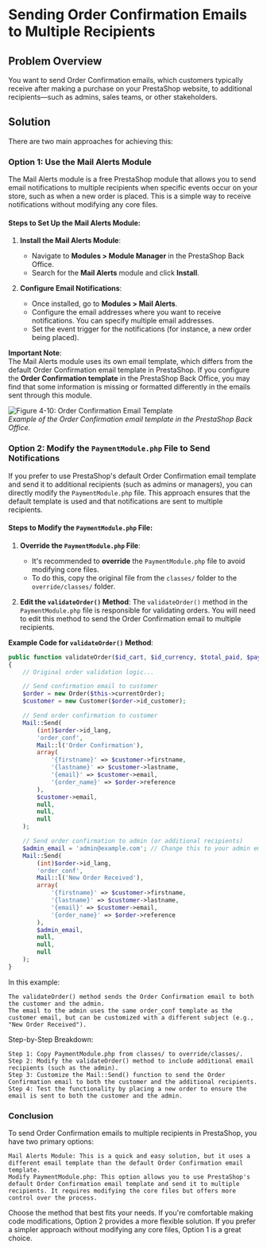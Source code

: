 # Sending Order Confirmation Emails to Multiple Recipients

## Problem Overview

You want to send Order Confirmation emails, which customers typically receive after making a purchase on your PrestaShop website, to additional recipients—such as admins, sales teams, or other stakeholders.

## Solution

There are two main approaches for achieving this:

### Option 1: Use the Mail Alerts Module

The Mail Alerts module is a free PrestaShop module that allows you to send email notifications to multiple recipients when specific events occur on your store, such as when a new order is placed. This is a simple way to receive notifications without modifying any core files.

#### Steps to Set Up the Mail Alerts Module:
1. **Install the Mail Alerts Module**:
   - Navigate to **Modules > Module Manager** in the PrestaShop Back Office.
   - Search for the **Mail Alerts** module and click **Install**.
   
2. **Configure Email Notifications**:
   - Once installed, go to **Modules > Mail Alerts**.
   - Configure the email addresses where you want to receive notifications. You can specify multiple email addresses.
   - Set the event trigger for the notifications (for instance, a new order being placed).

**Important Note**:  
The Mail Alerts module uses its own email template, which differs from the default Order Confirmation email template in PrestaShop. If you configure the **Order Confirmation template** in the PrestaShop Back Office, you may find that some information is missing or formatted differently in the emails sent through this module.

![Figure 4-10: Order Confirmation Email Template](#)  
_Example of the Order Confirmation email template in the PrestaShop Back Office._

### Option 2: Modify the `PaymentModule.php` File to Send Notifications

If you prefer to use PrestaShop's default Order Confirmation email template and send it to additional recipients (such as admins or managers), you can directly modify the `PaymentModule.php` file. This approach ensures that the default template is used and that notifications are sent to multiple recipients.

#### Steps to Modify the `PaymentModule.php` File:
1. **Override the `PaymentModule.php` File**:
   - It's recommended to **override** the `PaymentModule.php` file to avoid modifying core files.
   - To do this, copy the original file from the `classes/` folder to the `override/classes/` folder.

2. **Edit the `validateOrder()` Method**:
   The `validateOrder()` method in the `PaymentModule.php` file is responsible for validating orders. You will need to edit this method to send the Order Confirmation email to multiple recipients.

**Example Code for `validateOrder()` Method**:

```php
public function validateOrder($id_cart, $id_currency, $total_paid, $payment_method, $message = null)
{
    // Original order validation logic...

    // Send confirmation email to customer
    $order = new Order($this->currentOrder);
    $customer = new Customer($order->id_customer);

    // Send order confirmation to customer
    Mail::Send(
        (int)$order->id_lang,
        'order_conf',
        Mail::l('Order Confirmation'),
        array(
            '{firstname}' => $customer->firstname,
            '{lastname}' => $customer->lastname,
            '{email}' => $customer->email,
            '{order_name}' => $order->reference
        ),
        $customer->email,
        null,
        null,
        null
    );

    // Send order confirmation to admin (or additional recipients)
    $admin_email = 'admin@example.com'; // Change this to your admin email
    Mail::Send(
        (int)$order->id_lang,
        'order_conf',
        Mail::l('New Order Received'),
        array(
            '{firstname}' => $customer->firstname,
            '{lastname}' => $customer->lastname,
            '{email}' => $customer->email,
            '{order_name}' => $order->reference
        ),
        $admin_email,
        null,
        null,
        null
    );
}
```


In this example:

    The validateOrder() method sends the Order Confirmation email to both the customer and the admin.
    The email to the admin uses the same order_conf template as the customer email, but can be customized with a different subject (e.g., "New Order Received").

Step-by-Step Breakdown:

    Step 1: Copy PaymentModule.php from classes/ to override/classes/.
    Step 2: Modify the validateOrder() method to include additional email recipients (such as the admin).
    Step 3: Customize the Mail::Send() function to send the Order Confirmation email to both the customer and the additional recipients.
    Step 4: Test the functionality by placing a new order to ensure the email is sent to both the customer and the admin.

### Conclusion

To send Order Confirmation emails to multiple recipients in PrestaShop, you have two primary options:

    Mail Alerts Module: This is a quick and easy solution, but it uses a different email template than the default Order Confirmation email template.
    Modify PaymentModule.php: This option allows you to use PrestaShop's default Order Confirmation email template and send it to multiple recipients. It requires modifying the core files but offers more control over the process.

Choose the method that best fits your needs. If you're comfortable making code modifications, Option 2 provides a more flexible solution. If you prefer a simpler approach without modifying any core files, Option 1 is a great choice.